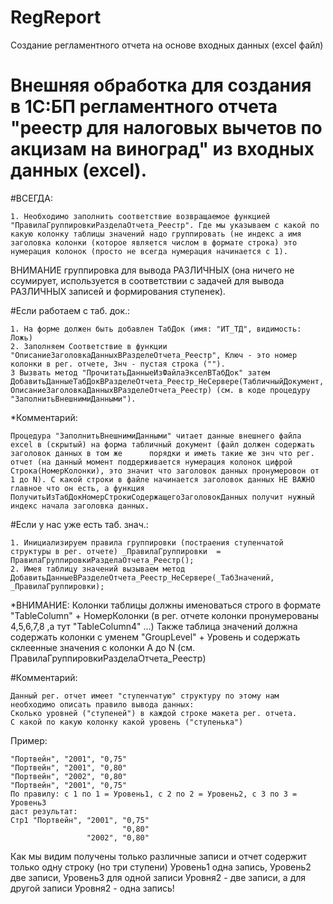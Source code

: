 # RegReport
Создание регламентного отчета на основе входных данных (excel файл)

# Внешняя обработка для создания в 1С:БП регламентного отчета "реестр для налоговых вычетов по акцизам на виноград" из входных данных (excel).

#ВСЕГДА:

    1. Необходимо заполнить соответствие возвращаемое функцией "ПравилаГруппировкиРазделаОтчета_Реестр". Где мы указываем с какой по какую колонку таблицы значений надо группировать (не индекс а имя заголовка колонки (которое является числом в формате строка) это нумерация колонок (просто не всегда нумерация начинается с 1).

ВНИМАНИЕ группировка для вывода РАЗЛИЧНЫХ (она ничего не ссумирует, используется в соответствии с задачей для вывода РАЗЛИЧНЫХ записей и формирования ступенек).

#Если работаем с таб. док.:

    1. На форме должен быть добавлен ТабДок (имя: "ИТ_ТД", видимость: Ложь)
    2. Заполняем Соответствие в функции "ОписаниеЗаголовкаДанныхВРазделеОтчета_Реестр", Ключ - это номер колонки в рег. отчете, Знч - пустая строка ("").
    3 Вызвать метод "ПрочитатьДанныеИзФайлаЭкселВТабДок" затем ДобавитьДанныеТабДокВРазделеОтчета_Реестр_НеСервере(ТабличныйДокумент, ОписаниеЗаголовкаДанныхВРазделеОтчета_Реестр) (см. в коде процедуру "ЗаполнитьВнешнимиДанными").

*Комментарий:

    Процедура "ЗаполнитьВнешнимиДанными" читает данные внешнего файла excel в (скрытый) на форма табличный документ (файл должен содержать заголовок данных в том же      порядки и иметь такие же знч что рег. отчет (на данный момент поддерживается нумерация колонок цифрой Строка(НомерКолонки), это значит что заголовок данных пронумеровон от 1 до N). С какой строки в файле начинается заголовок данных НЕ ВАЖНО главное что он есть, а функция ПолучитьИзТабДокНомерСтрокиСодержащегоЗаголовокДанных получит нужный индекс начала заголовка данных.

#Если у нас уже есть таб. знач.:

    1. Инициализируем правила группировки (постраения ступенчатой структуры в рег. отчете) _ПравилаГруппировки	= ПравилаГруппировкиРазделаОтчета_Реестр();
    2. Имея таблицу значений вызываем метод ДобавитьДанныеВРазделеОтчета_Реестр_НеСервере(_ТабЗначений, _ПравилаГруппировки);

*ВНИМАНИЕ: Колонки таблицы должны именоваться строго в формате "TableColumn" + НомерКолонки (в рег. отчете колонки пронумерованы 4,5,6,7,8 ,а тут "TableColumn4" ...)
Также таблица значений должна содержать колонки с уменем "GroupLevel" + Уровень и содержать склеенные значения с колонки А до N (см. ПравилаГруппировкиРазделаОтчета_Реестр)

#Комментарий:

    Данный рег. отчет имеет "ступенчатую" структуру по этому нам необходимо описать правило вывода данных:
    Сколько уровней ("ступеней") в каждой строке макета рег. отчета.
    С какой по какую колонку какой уровень ("ступенька")

Пример:

    "Портвейн", "2001", "0,75"
    "Портвейн", "2001", "0,80"
    "Портвейн", "2002", "0,80"
    "Портвейн", "2001", "0,75"
    По правилу: с 1 по 1 = Уровень1, с 2 по 2 = Уровень2, с 3 по 3 = Уровень3
    даст результат:
    Стр1 "Портвейн", "2001", "0,75"
                             "0,80"
                     "2002", "0,80"
                     
Как мы видим получены только различные записи и отчет содержит только одну строку (но три ступени)
Уровень1 одна запись, Уровень2 две записи, Уровень3 для одной записи Уровня2 - две записи, а для другой записи Уровня2 - одна запись!
